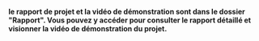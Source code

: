 **le rapport de projet et la vidéo de démonstration sont dans le dossier "Rapport". Vous pouvez y accéder pour consulter le rapport détaillé et visionner la vidéo de démonstration du projet.**
